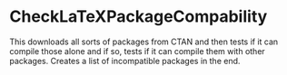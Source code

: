 # CheckLaTeXPackageCompability
This downloads all sorts of packages from CTAN and then tests if it can compile those alone and if so, tests if it can compile them with other packages. Creates a list of incompatible packages in the end. 
